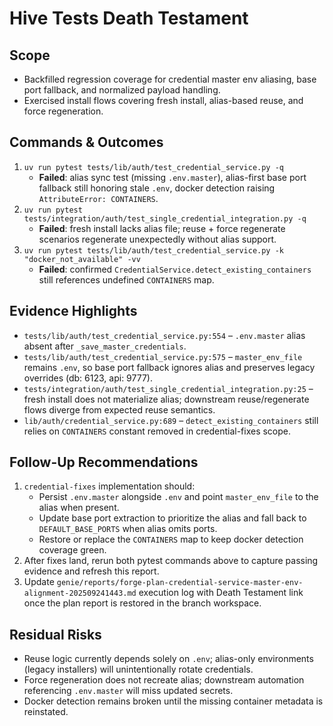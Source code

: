 # Hive Tests Death Testament

## Scope
- Backfilled regression coverage for credential master env aliasing, base port fallback, and normalized payload handling.
- Exercised install flows covering fresh install, alias-based reuse, and force regeneration.

## Commands & Outcomes
1. `uv run pytest tests/lib/auth/test_credential_service.py -q`
   - **Failed**: alias sync test (missing `.env.master`), alias-first base port fallback still honoring stale `.env`, docker detection raising `AttributeError: CONTAINERS`.
2. `uv run pytest tests/integration/auth/test_single_credential_integration.py -q`
   - **Failed**: fresh install lacks alias file; reuse + force regenerate scenarios regenerate unexpectedly without alias support.
3. `uv run pytest tests/lib/auth/test_credential_service.py -k "docker_not_available" -vv`
   - **Failed**: confirmed `CredentialService.detect_existing_containers` still references undefined `CONTAINERS` map.

## Evidence Highlights
- `tests/lib/auth/test_credential_service.py:554` – `.env.master` alias absent after `_save_master_credentials`.
- `tests/lib/auth/test_credential_service.py:575` – `master_env_file` remains `.env`, so base port fallback ignores alias and preserves legacy overrides (db: 6123, api: 9777).
- `tests/integration/auth/test_single_credential_integration.py:25` – fresh install does not materialize alias; downstream reuse/regenerate flows diverge from expected reuse semantics.
- `lib/auth/credential_service.py:689` – `detect_existing_containers` still relies on `CONTAINERS` constant removed in credential-fixes scope.

## Follow-Up Recommendations
1. `credential-fixes` implementation should:
   - Persist `.env.master` alongside `.env` and point `master_env_file` to the alias when present.
   - Update base port extraction to prioritize the alias and fall back to `DEFAULT_BASE_PORTS` when alias omits ports.
   - Restore or replace the `CONTAINERS` map to keep docker detection coverage green.
2. After fixes land, rerun both pytest commands above to capture passing evidence and refresh this report.
3. Update `genie/reports/forge-plan-credential-service-master-env-alignment-202509241443.md` execution log with Death Testament link once the plan report is restored in the branch workspace.

## Residual Risks
- Reuse logic currently depends solely on `.env`; alias-only environments (legacy installers) will unintentionally rotate credentials.
- Force regeneration does not recreate alias; downstream automation referencing `.env.master` will miss updated secrets.
- Docker detection remains broken until the missing container metadata is reinstated.

